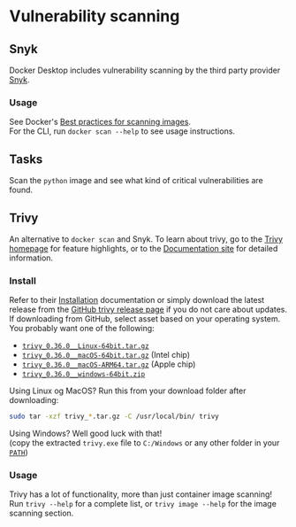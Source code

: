 # Vulnerability scanning

## Snyk

Docker Desktop includes vulnerability scanning by the third party provider
[Snyk](https://snyk.io/).

### Usage

See Docker's [Best practices for scanning images](https://docs.docker.com/develop/scan-images/).  
For the CLI, run `docker scan --help` to see usage instructions.


## Tasks

Scan the `python` image and see what kind of critical vulnerabilities are found.

## Trivy

An alternative to `docker scan` and Snyk. To learn about trivy, go to the [Trivy
homepage](https://trivy.dev/) for feature highlights, or to the [Documentation
site](https://aquasecurity.github.io/trivy/v0.36/) for detailed information.

### Install
Refer to their
[Installation](https://aquasecurity.github.io/trivy/v0.36/getting-started/installation/)
documentation or simply download the latest release from the [GitHub trivy
release page](https://github.com/aquasecurity/trivy/releases) if you do not care
about updates. If downloading from GitHub, select asset based on your operating
system. You probably want one of the following:

- [`trivy_0.36.0__Linux-64bit.tar.gz`](https://github.com/aquasecurity/trivy/releases/download/v0.36.0/trivy_0.36.0_Linux-64bit.tar.gz)
- [`trivy_0.36.0__macOS-64bit.tar.gz`](https://github.com/aquasecurity/trivy/releases/download/v0.36.0/trivy_0.36.0_macOS-64bit.tar.gz) (Intel chip)
- [`trivy_0.36.0__macOS-ARM64.tar.gz`](https://github.com/aquasecurity/trivy/releases/download/v0.36.0/trivy_0.36.0_macOS-ARM64.tar.gz) (Apple chip)
- [`trivy_0.36.0__windows-64bit.zip`](https://github.com/aquasecurity/trivy/releases/download/v0.36.0/trivy_0.36.0_windows-64bit.zip)

Using Linux og MacOS? Run this from your download folder after downloading:
```bash
sudo tar -xzf trivy_*.tar.gz -C /usr/local/bin/ trivy
```

Using Windows? Well good luck with that!  
(copy the extracted `trivy.exe` file to `C:/Windows` or any other folder in your
[`PATH`](https://www.computerhope.com/issues/ch000549.htm#windows10))

### Usage

Trivy has a lot of functionality, more than just container image scanning!  
Run `trivy --help` for a complete list, or `trivy image --help` for the image
scanning section.
